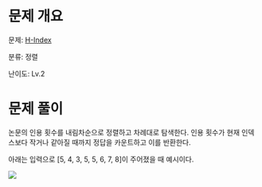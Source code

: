 # 문제 개요

문제: [H-Index](https://school.programmers.co.kr/learn/courses/30/lessons/42747)

분류: 정렬

난이도: Lv.2

# 문제 풀이

논문의 인용 횟수를 내림차순으로 정렬하고 차례대로 탐색한다.
인용 횟수가 현재 인덱스보다 작거나 같아질 때까지 정답을 카운트하고 이를 반환한다.

아래는 입력으로 [5, 4, 3, 5, 5, 6, 7, 8]이 주어졌을 때 예시이다.

![](https://velog.velcdn.com/images/nullyng/post/9c9d88ad-0db2-4580-97fc-59d1e320e676/image.jpeg)
